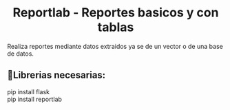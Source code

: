 <h1 align="center"> Reportlab - Reportes basicos y con tablas </h1>

Realiza reportes mediante datos extraidos ya se de un vector o de una base de datos. 

## :hammer:Librerias necesarias:

pip install flask <br>
pip install reportlab<br>
